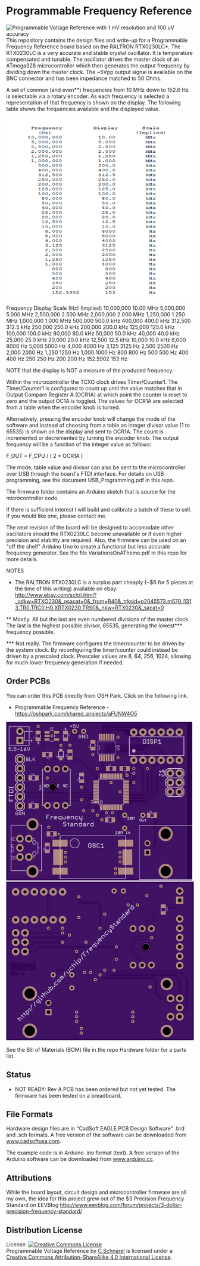 Programmable Frequency Reference   
================================  

<img src="https://raw.githubusercontent.com/uChip/VoltageReferenceProgrammable/master/4000mV.jpg" alt="Programmable Voltage Reference with 1 mV resolution and 100 uV accuracy" height="260" width="390">  
This repository contains the design files and write-up for a Programmable Frequency Reference board based on the RALTRON RTX0230LC*.  The RTX0230LC is a very accurate and stable crystal oscillator.  It is temperature compensated and tunable.  The oscillator drives the master clock of an ATmega328 microcontroller which then generates the output frequency by dividing down the master clock.  The ~5Vpp output signal is available on the BNC connector and has been impedance matched to 50 Ohms.

A set of common (and even**) frequencies from 10 MHz down to 152.6 Hz is selectable via a rotary encoder.  As each frequency is selected a representation of that frequency is shown on the display.  The following table shows the frequencies available and the displayed value.

<img src="https://raw.githubusercontent.com/uChip/FrequencyReference/master/FrequencyTable.png" alt="Common Frequency Table" height="486" width="656">

  Frequency	    Display	  Scale
    (Hz)					(Implied)
 10,000,000 		10.00		   MHz
  5,000,000 		5.000		   MHz
  2,500,000 		2.500		   MHz
  2,000,000 		2.000		   MHz
  1,250,000 		1.250		   MHz
  1,000,000 		1.000		   MHz
    500,000 		500.0		   kHz
    400,000 		400.0		   kHz
    312,500 		312.5		   kHz
    250,000 		250.0		   kHz
    200,000 		200.0		   kHz
    125,000 		125.0		   kHz
    100,000 		100.0		   kHz
     80,000 		 80.0		   kHz
     50,000 		 50.0		   kHz
     40,000 		 40.0		   kHz
     25,000 		 25.0		   kHz
     20,000 		 20.0		   kHz
     12,500 		 12.5		   kHz
     10,000 		 10.0		   kHz
      8,000 		 8000		    Hz
      5,000 		 5000		    Hz
      4,000 		 4000		    Hz
      3,125 		 3125		    Hz
      2,500 		 2500		    Hz
      2,000 		 2000		    Hz
      1,250 		 1250		    Hz
      1,000 		 1000		    Hz
        800 		  800		    Hz
        500 		  500		    Hz
        400 		  400		    Hz
        250 		  250		    Hz
        200 		  200		    Hz
        152.5902 	  153		    Hz

NOTE that the display is NOT a measure of the produced frequency.

Within the microcontroller the TCXO clock drives Timer/Counter1.  The Timer/Counter1 is configured to count up until the value matches that in Output Compare Register A (OCR1A) at which point the counter is reset to zero and the output OC1A is toggled.  The values for OCR1A are selected from a table when the encoder knob is turned.

Alternatively, pressing the encoder knob will change the mode of the software and instead of choosing from a table an integer divisor value (1 to 65535) is shown on the display and sent to OCR1A.  The count is incremented or decremented by turning the encoder knob.  The output frequency will be a function of the integer value as follows:

F_OUT = F_CPU / ( 2 * OCR1A )

The mode, table value and divisor can also be sent to the microcontroller over USB through the board's FTDI interface.  For details on USB programming, see the document USB_Programming.pdf in this repo.

The firmware folder contains an Arduino sketch that is source for the microcontroller code.

If there is sufficient interest I will build and calibrate a batch of these to sell.  If you would like one, please contact me.

The next revision of the board will be designed to accomodate other oscillators should the RTX0230LC become unavailable or if even higher precision and stability are required.  Also, the firmware can be used on an "off the shelf" Arduino Uno to create a functional but less accurate frequency generator.  See the file VariationsOnATheme.pdf in this repo for more details.

NOTES  

* The RALTRON RTX0230LC is a surplus part cheaply (~$6 for 5 pieces at the time of this writing) available on ebay. http://www.ebay.com/sch/i.html?_odkw=RTXO230&_osacat=0&_from=R40&_trksid=p2045573.m570.l1313.TR0.TRC0.H0.XRTX0230.TRS0&_nkw=RTX0230&_sacat=0

** Mostly.  All but the last are even numbered divisions of the master clock.  The last is the highest possible divisor, 65535, generating the lowest*** frequency possible.

*** Not really.  The firmware configures the timer/counter to be driven by the system clock.  By reconfiguring the timer/counter could instead be driven by a prescaled clock.  Prescaler values are 8, 64, 256, 1024, allowing for much lower frequency generation if needed.

## Order PCBs  

You can order this PCB directly from OSH Park.  Click on the following link.  
  * Programmable Frequency Reference - https://oshpark.com/shared_projects/aFUNW4O5 

<img src="https://raw.githubusercontent.com/uChip/FrequencyReference/master/revAtop.png" alt="PCB Top" height="425" width="500">

<img src="https://raw.githubusercontent.com/uChip/FrequencyReference/master/revAbottom.png" alt="PCB Bottom" height="425" width="510">

See the Bill of Materials (BOM) file in the repo Hardware folder for a parts list.  

## Status  
  * NOT READY: Rev A PCB has been ordered but not yet tested.  The firmware has been tested on a breadboard.  

## File Formats  

Hardware design files are in "CadSoft EAGLE PCB Design Software" .brd and .sch formats.  A free version of the software can be downloaded from www.cadsoftusa.com. 

The example code is in Arduino .ino format (text).  A free version of the Arduino software can be downloaded from www.arduino.cc.  

## Attributions

While the board layout, circuit design and microcontroller firmware are all my own, the idea for this project grew out of the $3 Precision Frequency Standard on EEVBlog http://www.eevblog.com/forum/projects/3-dollar-precision-frequency-standard/  

## Distribution License  

License:
<a rel="license" href="http://creativecommons.org/licenses/by-sa/4.0/"><img alt="Creative Commons License" style="border-width:0" src="https://i.creativecommons.org/l/by-sa/4.0/88x31.png" /></a><br /><span xmlns:dct="http://purl.org/dc/terms/" property="dct:title">Programmable Voltage Reference</span> by <a xmlns:cc="http://creativecommons.org/ns#" href="https://github.com/uChip/FrequencyReference" property="cc:attributionName" rel="cc:attributionURL">C.Schnarel</a> is licensed under a <a rel="license" href="http://creativecommons.org/licenses/by-sa/4.0/">Creative Commons Attribution-ShareAlike 4.0 International License</a>.
  


